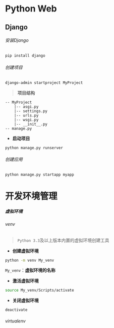 
# Python Web



## Django


###### 安装Django
```bash
pip install django
```

###### 创建项目
```bash
django-admin startproject MyProject
```

> **项目结构**

```plaintext
-- MyProject
	|-- asgi.py
	|-- settings.py
	|-- urls.py
	|-- wsgi.py
	|-- __init__.py
-- manage.py
```

- **启动项目**
```shell
python manage.py runserver
```



###### 创建应用
```bash
python manage.py startapp myapp
```







# 开发环境管理

##### 虚拟环境

###### venv
> `Python 3.3`及以上版本内置的虚拟环境创建工具

* **创建虚拟环境**
```bash
python -m venv My_venv
```

`My_venv`：**虚拟环境的名称**


* **激活虚拟环境**
```bash
source My_venv/Scripts/activate
```

- **关闭虚拟环境**
```shell
deactivate
```


###### virtualenv







